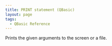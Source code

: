 ```yaml
---
title: PRINT statement (QBasic)
layout: page
tags:
  - QBasic Reference
---
```


Prints the given arguments to the screen or a file.
